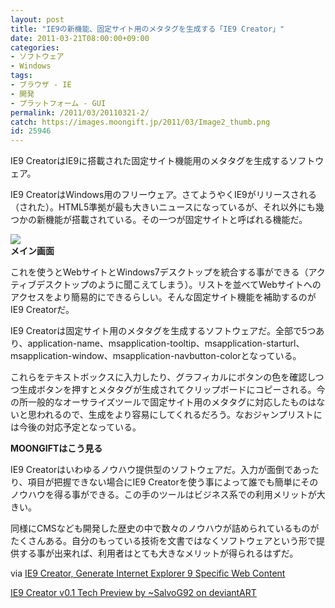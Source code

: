 ```yaml
---
layout: post
title: "IE9の新機能、固定サイト用のメタタグを生成する「IE9 Creator」"
date: 2011-03-21T08:00:00+09:00
categories:
- ソフトウェア
- Windows
tags: 
- ブラウザ - IE
- 開発
- プラットフォーム - GUI
permalink: /2011/03/20110321-2/
catch: https://images.moongift.jp/2011/03/Image2_thumb.png
id: 25946
---
```

IE9 CreatorはIE9に搭載された固定サイト機能用のメタタグを生成するソフトウェア。

  

IE9 CreatorはWindows用のフリーウェア。さてようやくIE9がリリースされる（された）。HTML5準拠が最も大きいニュースになっているが、それ以外にも幾つかの新機能が搭載されている。その一つが固定サイトと呼ばれる機能だ。

  

![](https://images.moongift.jp/2011/03/Image2_thumb.png)  
**メイン画面**

  

これを使うとWebサイトとWindows7デスクトップを統合する事ができる（アクティブデスクトップのように聞こえてしまう）。リストを並べてWebサイトへのアクセスをより簡易的にできるらしい。そんな固定サイト機能を補助するのがIE9 Creatorだ。

  
<!--more-->  

IE9 Creatorは固定サイト用のメタタグを生成するソフトウェアだ。全部で5つあり、application-name、msapplication-tooltip、msapplication-starturl、msapplication-window、msapplication-navbutton-colorとなっている。

  

これらをテキストボックスに入力したり、グラフィカルにボタンの色を確認しつつ生成ボタンを押すとメタタグが生成されてクリップボードにコピーされる。今の所一般的なオーサライズツールで固定サイト用のメタタグに対応したものはないと思われるので、生成をより容易にしてくれるだろう。なおジャンプリストには今後の対応予定となっている。

  
  
  

**MOONGIFTはこう見る**

  

IE9 Creatorはいわゆるノウハウ提供型のソフトウェアだ。入力が面倒であったり、項目が把握できない場合にIE9 Creatorを使う事によって誰でも簡単にそのノウハウを得る事ができる。この手のツールはビジネス系での利用メリットが大きい。

  

同様にCMSなども開発した歴史の中で数々のノウハウが詰められているものがたくさんある。自分のもっている技術を文書ではなくソフトウェアという形で提供する事が出来れば、利用者はとても大きなメリットが得られるはずだ。

  

via [IE9 Creator, Generate Internet Explorer 9 Specific Web Content](http://www.ghacks.net/2011/03/11/ie9-creator-generate-internet-explorer-9-specific-web-content/)

  

[IE9 Creator v0.1 Tech Preview by ~SalvoG92 on deviantART](http://salvog92.deviantart.com/art/IE9-Creator-v0-1-Tech-Preview-199580840)

